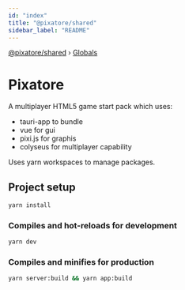 ```yaml
---
id: "index"
title: "@pixatore/shared"
sidebar_label: "README"
---
```


[@pixatore/shared](index.md) › [Globals](globals.md)

# Pixatore

A multiplayer HTML5 game start pack which uses:

- tauri-app to bundle
- vue for gui
- pixi.js for graphis
- colyseus for multiplayer capability

Uses yarn workspaces to manage packages.

## Project setup

```bash
yarn install
```

### Compiles and hot-reloads for development

```bash
yarn dev
```

### Compiles and minifies for production

```bash
yarn server:build && yarn app:build
```
